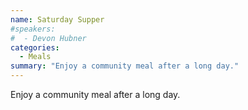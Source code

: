 ```yaml
---
name: Saturday Supper
#speakers:
#  - Devon Hubner
categories:
  - Meals
summary: "Enjoy a community meal after a long day."
---
```


Enjoy a community meal after a long day.
